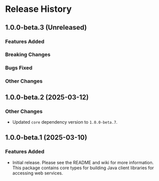 # Release History

## 1.0.0-beta.3 (Unreleased)

### Features Added

### Breaking Changes

### Bugs Fixed

### Other Changes

## 1.0.0-beta.2 (2025-03-12)

### Other Changes

- Updated `core` dependency version to `1.0.0-beta.7`.

## 1.0.0-beta.1 (2025-03-10)

### Features Added

- Initial release. Please see the README and wiki for more information.
  This package contains core types for building Java client libraries for accessing web services.

